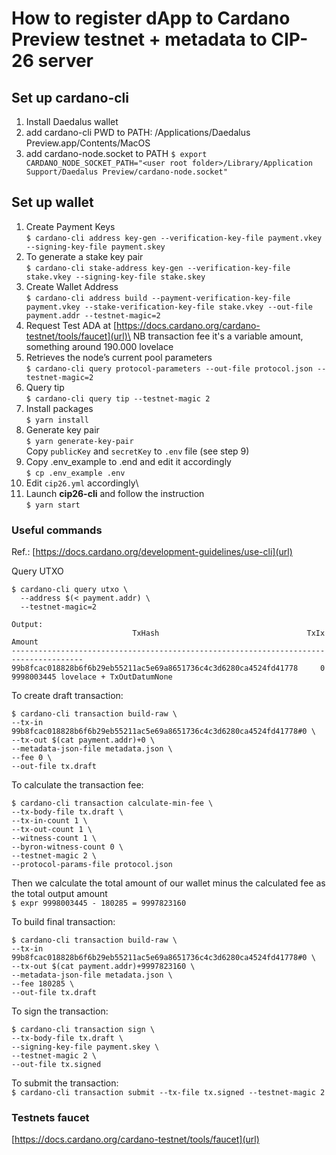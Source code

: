 # How to register dApp to Cardano Preview testnet + metadata to CIP-26 server

## Set up cardano-cli
1. Install Daedalus wallet
2. add cardano-cli PWD to PATH: /Applications/Daedalus Preview.app/Contents/MacOS
3. add cardano-node.socket to PATH
`$ export CARDANO_NODE_SOCKET_PATH="<user root folder>/Library/Application Support/Daedalus Preview/cardano-node.socket"`

## Set up wallet
1. Create Payment Keys\
`$ cardano-cli address key-gen --verification-key-file payment.vkey --signing-key-file payment.skey`
2. To generate a stake key pair\
`$ cardano-cli stake-address key-gen --verification-key-file stake.vkey --signing-key-file stake.skey`
3. Create Wallet Address\
`$ cardano-cli address build --payment-verification-key-file payment.vkey --stake-verification-key-file stake.vkey --out-file payment.addr --testnet-magic=2 `
4. Request Test ADA at [https://docs.cardano.org/cardano-testnet/tools/faucet](url)\
NB transaction fee it's a variable amount, something around 190.000 lovelace
5. Retrieves the node’s current pool parameters\
`$ cardano-cli query protocol-parameters --out-file protocol.json --testnet-magic=2`
6. Query tip\
`$ cardano-cli query tip --testnet-magic 2`
7. Install packages\
`$ yarn install`
8. Generate key pair\
`$ yarn generate-key-pair`\
Copy `publicKey` and `secretKey` to `.env` file (see step 9)
9. Copy .env_example to .end and edit it accordingly\
`$ cp .env_example .env`
10. Edit `cip26.yml` accordingly\
11. Launch **cip26-cli** and follow the instruction\
`$ yarn start`

### Useful commands

Ref.: [https://docs.cardano.org/development-guidelines/use-cli](url)

Query UTXO
```
$ cardano-cli query utxo \
  --address $(< payment.addr) \
  --testnet-magic=2

Output:
                           TxHash                                 TxIx        Amount
--------------------------------------------------------------------------------------
99b8fcac018828b6f6b29eb55211ac5e69a8651736c4c3d6280ca4524fd41778     0        9998003445 lovelace + TxOutDatumNone

```

To create draft transaction:
```
$ cardano-cli transaction build-raw \
--tx-in 99b8fcac018828b6f6b29eb55211ac5e69a8651736c4c3d6280ca4524fd41778#0 \
--tx-out $(cat payment.addr)+0 \
--metadata-json-file metadata.json \
--fee 0 \
--out-file tx.draft
```

To calculate the transaction fee: 
```
$ cardano-cli transaction calculate-min-fee \
--tx-body-file tx.draft \
--tx-in-count 1 \
--tx-out-count 1 \
--witness-count 1 \
--byron-witness-count 0 \
--testnet-magic 2 \
--protocol-params-file protocol.json
```

Then we calculate the total amount of our wallet minus the calculated fee as the total output amount\
`$ expr 9998003445 - 180285 = 9997823160`

To build final transaction:
```
$ cardano-cli transaction build-raw \
--tx-in 99b8fcac018828b6f6b29eb55211ac5e69a8651736c4c3d6280ca4524fd41778#0 \
--tx-out $(cat payment.addr)+9997823160 \
--metadata-json-file metadata.json \
--fee 180285 \
--out-file tx.draft
```

To sign the transaction:
```
$ cardano-cli transaction sign \
--tx-body-file tx.draft \
--signing-key-file payment.skey \
--testnet-magic 2 \
--out-file tx.signed
```

To submit the transaction:\
`$ cardano-cli transaction submit --tx-file tx.signed --testnet-magic 2`

### Testnets faucet
[https://docs.cardano.org/cardano-testnet/tools/faucet](url)




